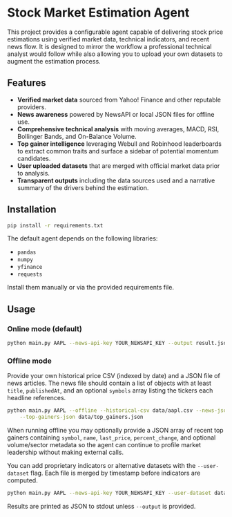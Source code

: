 # Stock Market Estimation Agent

This project provides a configurable agent capable of delivering stock price estimations using
verified market data, technical indicators, and recent news flow. It is designed to mirror the
workflow a professional technical analyst would follow while also allowing you to upload your own
datasets to augment the estimation process.

## Features

- **Verified market data** sourced from Yahoo! Finance and other reputable providers.
- **News awareness** powered by NewsAPI or local JSON files for offline use.
- **Comprehensive technical analysis** with moving averages, MACD, RSI, Bollinger Bands, and On-Balance Volume.
- **Top gainer intelligence** leveraging Webull and Robinhood leaderboards to extract common traits and surface a
  sidebar of potential momentum candidates.
- **User uploaded datasets** that are merged with official market data prior to analysis.
- **Transparent outputs** including the data sources used and a narrative summary of the drivers
  behind the estimation.

## Installation

```bash
pip install -r requirements.txt
```

The default agent depends on the following libraries:

- `pandas`
- `numpy`
- `yfinance`
- `requests`

Install them manually or via the provided requirements file.

## Usage

### Online mode (default)

```bash
python main.py AAPL --news-api-key YOUR_NEWSAPI_KEY --output result.json
```

### Offline mode

Provide your own historical price CSV (indexed by date) and a JSON file of news articles. The news
file should contain a list of objects with at least `title`, `publishedAt`, and an optional
`symbols` array listing the tickers each headline references.

```bash
python main.py AAPL --offline --historical-csv data/aapl.csv --news-json data/aapl_news.json \
    --top-gainers-json data/top_gainers.json
```

When running offline you may optionally provide a JSON array of recent top gainers containing
`symbol`, `name`, `last_price`, `percent_change`, and optional volume/sector metadata so the agent can
continue to profile market leadership without making external calls.

You can add proprietary indicators or alternative datasets with the `--user-dataset` flag. Each
file is merged by timestamp before indicators are computed.

```bash
python main.py AAPL --news-api-key YOUR_NEWSAPI_KEY --user-dataset data/my_alpha.csv
```

Results are printed as JSON to stdout unless `--output` is provided.
